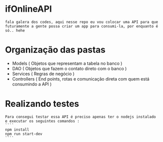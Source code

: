 # ifOnlineAPI

    fala galera dos codes, aqui nesse repo eu vou colocar uma API para que futuramente a gente possa criar um app para consumi-la, por enquanto é só.. hehe 
    
# Organização das pastas

- Models ( Objetos que representam a tabela no banco )
- DAO ( Objetos que fazem o contato direto com o banco )
- Services ( Regras de negócio )
- Controllers ( End points, rotas e comunicação direta com quem está consumindo a API )

# Realizando testes

    Para consegui testar essa API é preciso apenas ter o nodejs instalado e executar os seguintes comandos :
    ````
    npm install 
    npm run start-dev
    ````